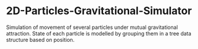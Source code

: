 # 2D-Particles-Gravitational-Simulator
Simulation of movement of several particles under mutual gravitational attraction.
State of each particle is modelled by grouping them in a tree data structure based on position.
